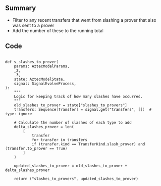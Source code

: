 ## Summary

- Filter to any recent transfers that went from slashing a prover that also was sent to a prover
- Add the number of these to the running total
## Code

<pre lang="python"><code>
def s_slashes_to_prover(
    params: AztecModelParams,
    _2,
    _3,
    state: AztecModelState,
    signal: SignalEvolveProcess,
):
    """
    Logic for keeping track of how many slashes have occurred.
    """
    old_slashes_to_prover = state["slashes_to_provers"]
    transfers: Sequence[Transfer] = signal.get("transfers", [])  # type: ignore

    # Calculate the number of slashes of each type to add
    delta_slashes_prover = len(
        [
            transfer
            for transfer in transfers
            if (transfer.kind == TransferKind.slash_prover) and (transfer.to_prover == True)
        ]
    )

    updated_slashes_to_prover = old_slashes_to_prover + delta_slashes_prover

    return ("slashes_to_provers", updated_slashes_to_prover)
</code></pre>